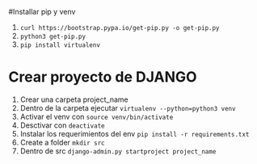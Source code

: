 #Installar pip y venv
1. `curl https://bootstrap.pypa.io/get-pip.py -o get-pip.py`
2. `python3 get-pip.py`
3. `pip install virtualenv`

# Crear proyecto de DJANGO
1. Crear una carpeta project_name
2. Dentro de la carpeta ejecutar `virtualenv --python=python3 venv`
3. Activar el venv con `source venv/bin/activate`
4. Desctivar con `deactivate`
6. Instalar los requerimientos del env `pip install -r requirements.txt`
7. Create a folder `mkdir src`
8. Dentro de src `django-admin.py startproject project_name`
